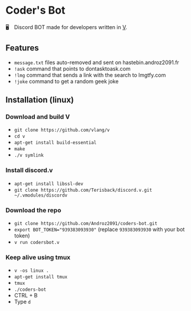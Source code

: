 # Coder's Bot

🖥️ Discord BOT made for developers written in [V](https://vlang.io).

## Features

* `message.txt` files auto-removed and sent on hastebin.androz2091.fr
* `!ask` command that points to dontasktoask.com
* `!lmg` command that sends a link with the search to lmgtfy.com
* `!joke` command to get a random geek joke

## Installation (linux)

### Download and build V

* `git clone https://github.com/vlang/v`
* `cd v`
* `apt-get install build-essential`
* `make`
* `./v symlink`

### Install discord.v

* `apt-get install libssl-dev`
* `git clone https://github.com/Terisback/discord.v.git ~/.vmodules/discordv`

### Download the repo

* `git clone https://github.com/Androz2091/coders-bot.git`
* `export BOT_TOKEN="939383093930"` (replace `939383093930` with your bot token)
* `v run codersbot.v`

### Keep alive using tmux

* `v -os linux .`
* `apt-get install tmux`
* `tmux`
* `./coders-bot`
* CTRL + B
* Type `d`
